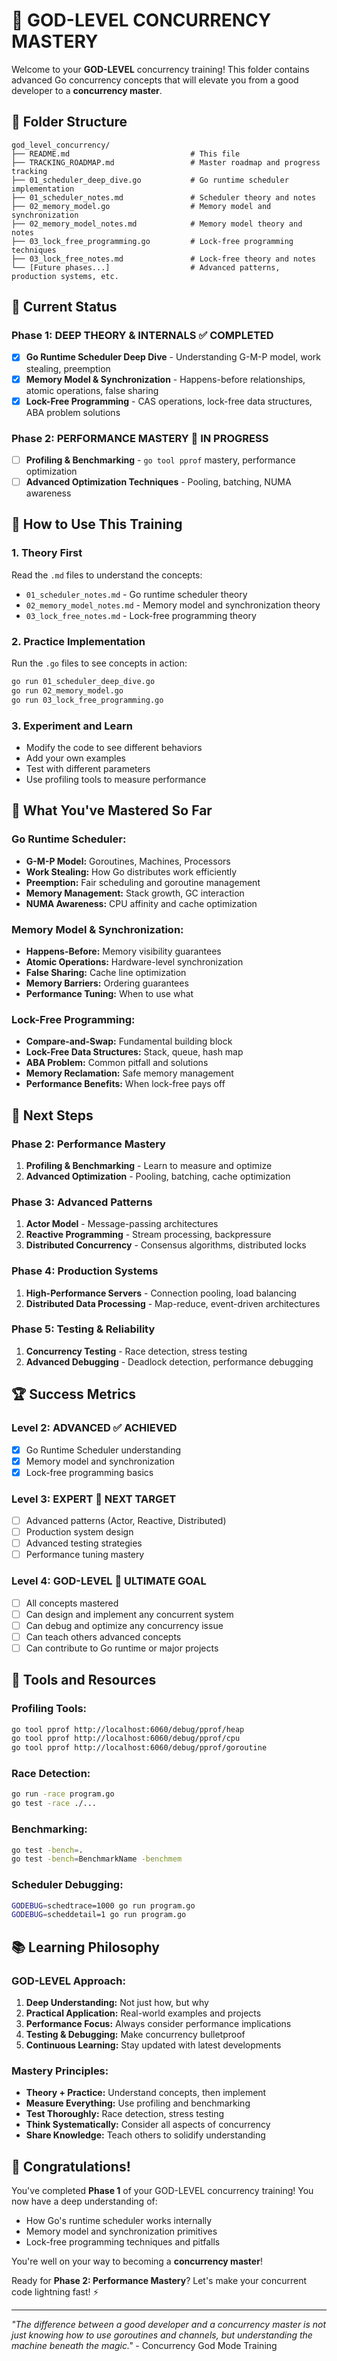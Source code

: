 # 🚀 GOD-LEVEL CONCURRENCY MASTERY

Welcome to your **GOD-LEVEL** concurrency training! This folder contains advanced Go concurrency concepts that will elevate you from a good developer to a **concurrency master**.

## 📁 Folder Structure

```
god_level_concurrency/
├── README.md                           # This file
├── TRACKING_ROADMAP.md                 # Master roadmap and progress tracking
├── 01_scheduler_deep_dive.go           # Go runtime scheduler implementation
├── 01_scheduler_notes.md               # Scheduler theory and notes
├── 02_memory_model.go                  # Memory model and synchronization
├── 02_memory_model_notes.md            # Memory model theory and notes
├── 03_lock_free_programming.go         # Lock-free programming techniques
├── 03_lock_free_notes.md               # Lock-free theory and notes
└── [Future phases...]                  # Advanced patterns, production systems, etc.
```

## 🎯 Current Status

### **Phase 1: DEEP THEORY & INTERNALS** ✅ COMPLETED
- [x] **Go Runtime Scheduler Deep Dive** - Understanding G-M-P model, work stealing, preemption
- [x] **Memory Model & Synchronization** - Happens-before relationships, atomic operations, false sharing
- [x] **Lock-Free Programming** - CAS operations, lock-free data structures, ABA problem solutions

### **Phase 2: PERFORMANCE MASTERY** 🔄 IN PROGRESS
- [ ] **Profiling & Benchmarking** - `go tool pprof` mastery, performance optimization
- [ ] **Advanced Optimization Techniques** - Pooling, batching, NUMA awareness

## 🚀 How to Use This Training

### **1. Theory First**
Read the `.md` files to understand the concepts:
- `01_scheduler_notes.md` - Go runtime scheduler theory
- `02_memory_model_notes.md` - Memory model and synchronization theory
- `03_lock_free_notes.md` - Lock-free programming theory

### **2. Practice Implementation**
Run the `.go` files to see concepts in action:
```bash
go run 01_scheduler_deep_dive.go
go run 02_memory_model.go
go run 03_lock_free_programming.go
```

### **3. Experiment and Learn**
- Modify the code to see different behaviors
- Add your own examples
- Test with different parameters
- Use profiling tools to measure performance

## 🧠 What You've Mastered So Far

### **Go Runtime Scheduler:**
- **G-M-P Model:** Goroutines, Machines, Processors
- **Work Stealing:** How Go distributes work efficiently
- **Preemption:** Fair scheduling and goroutine management
- **Memory Management:** Stack growth, GC interaction
- **NUMA Awareness:** CPU affinity and cache optimization

### **Memory Model & Synchronization:**
- **Happens-Before:** Memory visibility guarantees
- **Atomic Operations:** Hardware-level synchronization
- **False Sharing:** Cache line optimization
- **Memory Barriers:** Ordering guarantees
- **Performance Tuning:** When to use what

### **Lock-Free Programming:**
- **Compare-and-Swap:** Fundamental building block
- **Lock-Free Data Structures:** Stack, queue, hash map
- **ABA Problem:** Common pitfall and solutions
- **Memory Reclamation:** Safe memory management
- **Performance Benefits:** When lock-free pays off

## 🎯 Next Steps

### **Phase 2: Performance Mastery**
1. **Profiling & Benchmarking** - Learn to measure and optimize
2. **Advanced Optimization** - Pooling, batching, cache optimization

### **Phase 3: Advanced Patterns**
1. **Actor Model** - Message-passing architectures
2. **Reactive Programming** - Stream processing, backpressure
3. **Distributed Concurrency** - Consensus algorithms, distributed locks

### **Phase 4: Production Systems**
1. **High-Performance Servers** - Connection pooling, load balancing
2. **Distributed Data Processing** - Map-reduce, event-driven architectures

### **Phase 5: Testing & Reliability**
1. **Concurrency Testing** - Race detection, stress testing
2. **Advanced Debugging** - Deadlock detection, performance debugging

## 🏆 Success Metrics

### **Level 2: ADVANCED** ✅ ACHIEVED
- [x] Go Runtime Scheduler understanding
- [x] Memory model and synchronization
- [x] Lock-free programming basics

### **Level 3: EXPERT** 🎯 NEXT TARGET
- [ ] Advanced patterns (Actor, Reactive, Distributed)
- [ ] Production system design
- [ ] Advanced testing strategies
- [ ] Performance tuning mastery

### **Level 4: GOD-LEVEL** 🚀 ULTIMATE GOAL
- [ ] All concepts mastered
- [ ] Can design and implement any concurrent system
- [ ] Can debug and optimize any concurrency issue
- [ ] Can teach others advanced concepts
- [ ] Can contribute to Go runtime or major projects

## 🔧 Tools and Resources

### **Profiling Tools:**
```bash
go tool pprof http://localhost:6060/debug/pprof/heap
go tool pprof http://localhost:6060/debug/pprof/cpu
go tool pprof http://localhost:6060/debug/pprof/goroutine
```

### **Race Detection:**
```bash
go run -race program.go
go test -race ./...
```

### **Benchmarking:**
```bash
go test -bench=.
go test -bench=BenchmarkName -benchmem
```

### **Scheduler Debugging:**
```bash
GODEBUG=schedtrace=1000 go run program.go
GODEBUG=scheddetail=1 go run program.go
```

## 📚 Learning Philosophy

### **GOD-LEVEL Approach:**
1. **Deep Understanding:** Not just how, but why
2. **Practical Application:** Real-world examples and projects
3. **Performance Focus:** Always consider performance implications
4. **Testing & Debugging:** Make concurrency bulletproof
5. **Continuous Learning:** Stay updated with latest developments

### **Mastery Principles:**
- **Theory + Practice:** Understand concepts, then implement
- **Measure Everything:** Use profiling and benchmarking
- **Test Thoroughly:** Race detection, stress testing
- **Think Systematically:** Consider all aspects of concurrency
- **Share Knowledge:** Teach others to solidify understanding

## 🎉 Congratulations!

You've completed **Phase 1** of your GOD-LEVEL concurrency training! You now have a deep understanding of:

- How Go's runtime scheduler works internally
- Memory model and synchronization primitives
- Lock-free programming techniques and pitfalls

You're well on your way to becoming a **concurrency master**! 

Ready for **Phase 2: Performance Mastery**? Let's make your concurrent code lightning fast! ⚡

---

*"The difference between a good developer and a concurrency master is not just knowing how to use goroutines and channels, but understanding the machine beneath the magic."* - Concurrency God Mode Training
